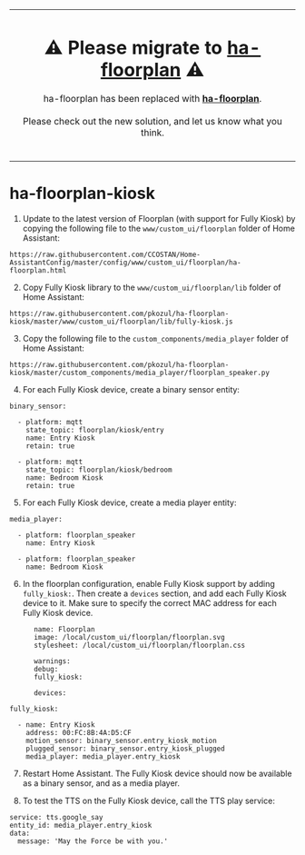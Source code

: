 <table align="center">
<tr>
<td>
<h1 align="center">
⚠️ Please migrate to <a href="https://github.com/ExperienceLovelace/ha-floorplan"><b>ha-floorplan</b></a> ⚠️ 
</h1>
<p align="center">
ha-floorplan has been replaced with <a href="https://github.com/ExperienceLovelace/ha-floorplan"><b>ha-floorplan</b></a>.<br><br>Please check out the new solution, and let us know what you think.<br><br>
</p>
</td>
</tr>
</table>

# ha-floorplan-kiosk
1) Update to the latest version of Floorplan (with support for Fully Kiosk) by copying the following file to the `www/custom_ui/floorplan` folder of Home Assistant:

```
https://raw.githubusercontent.com/CCOSTAN/Home-AssistantConfig/master/config/www/custom_ui/floorplan/ha-floorplan.html
```

2) Copy Fully Kiosk library to the `www/custom_ui/floorplan/lib` folder of Home Assistant:

```
https://raw.githubusercontent.com/pkozul/ha-floorplan-kiosk/master/www/custom_ui/floorplan/lib/fully-kiosk.js
```

3) Copy the following file to the `custom_components/media_player` folder of Home Assistant:

```
https://raw.githubusercontent.com/pkozul/ha-floorplan-kiosk/master/custom_components/media_player/floorplan_speaker.py
```

4) For each Fully Kiosk device, create a binary sensor entity:

```
binary_sensor: 

  - platform: mqtt
    state_topic: floorplan/kiosk/entry
    name: Entry Kiosk
    retain: true

  - platform: mqtt
    state_topic: floorplan/kiosk/bedroom
    name: Bedroom Kiosk
    retain: true
```

5) For each Fully Kiosk device, create a media player entity:

```
media_player:

  - platform: floorplan_speaker
    name: Entry Kiosk

  - platform: floorplan_speaker
    name: Bedroom Kiosk
```

6) In the floorplan configuration, enable Fully Kiosk support by adding `fully_kiosk:`. Then create a `devices` section, and add each Fully Kiosk device to it. Make sure to specify the correct MAC address for each Fully Kiosk device.

```
      name: Floorplan
      image: /local/custom_ui/floorplan/floorplan.svg
      stylesheet: /local/custom_ui/floorplan/floorplan.css

      warnings:
      debug:
      fully_kiosk:

      devices:

fully_kiosk:

  - name: Entry Kiosk
    address: 00:FC:8B:4A:D5:CF
    motion_sensor: binary_sensor.entry_kiosk_motion
    plugged_sensor: binary_sensor.entry_kiosk_plugged
    media_player: media_player.entry_kiosk
```

7) Restart Home Assistant. The Fully Kiosk device should now be available as a binary sensor, and as a media player.

8) To test the TTS on the Fully Kiosk device, call the TTS play service:

```
service: tts.google_say
entity_id: media_player.entry_kiosk
data:
  message: 'May the Force be with you.'
```
